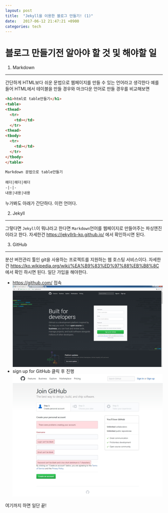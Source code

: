 ```yaml
---
layout: post
title:  "Jekyll을 이용한 블로그 만들기! (1)"
date:   2017-06-12 21:47:21 +0900
categories: tech
---
```


블로그 만들기전 알아야 할 것 및 해야할 일
===========

1. Markdown
----
간단하게 HTML보다 쉬운 문법으로 웹페이지를 만들 수 있는 언어라고 생각한다
예를들어 HTML에서 테이블을 만들 경우와 마크다운 언어로 만들 경우를 비교해보면

  ```html
<h1>html로 table만들기</h1>
<table>
  <thead>
    <tr>
      <td></td>
    </tr>
  <thead>
  <tbody>
    <tr>
      <td></td>
    </tr>
  </tbody>
</table>
  ```

  ```Markdown
Markdown 문법으로 table만들기

헤더|헤더|헤더
-|-|-
내용|내용|내용
  ```
  
누가봐도 아래가 간단하다. 이런 언어다.

2. Jekyll
----
그렇다면 `Jekyll`이 뭐냐라고 한다면 `Markdown`언어를 웹페이지로 만들어주는 파싱엔진 이라고 한다.
자세한건 <https://jekyllrb-ko.github.io/> 에서 확인하시면 된다.

3. GitHub
----
분산 버전관리 툴인 git을 사용하는 프로젝트를 지원하는 웹 호스팅 서비스이다.
자세한건 <https://ko.wikipedia.org/wiki/%EA%B9%83%ED%97%88%EB%B8%8C>에서 확인 하시면 된다.
일단 가입을 해야한다.
  * <https://github.com/> 접속
![github 홈페이지](/img/post/20170612/github.png )
  * sign up for GitHub 클릭 후 진행
![github 가입](/img/post/20170612/signup.jpg )

여기까지 하면 일단 끝!
